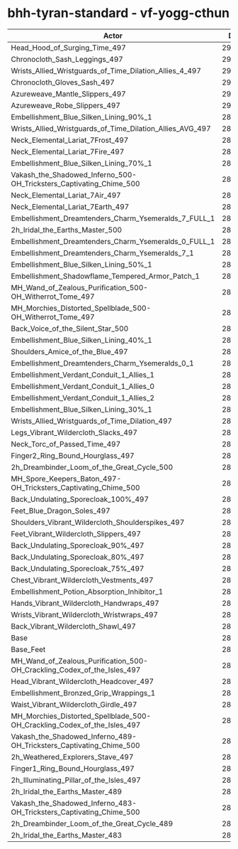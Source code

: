# bhh-tyran-standard - vf-yogg-cthun
| Actor | DPS | Increase |
|---|:---:|:---:|
|Head_Hood_of_Surging_Time_497|293241|2.54%|
|Chronocloth_Sash_Leggings_497|290864|1.71%|
|Wrists_Allied_Wristguards_of_Time_Dilation_Allies_4_497|290227|1.49%|
|Chronocloth_Gloves_Sash_497|290204|1.48%|
|Azureweave_Mantle_Slippers_497|290066|1.43%|
|Azureweave_Robe_Slippers_497|290059|1.43%|
|Embellishment_Blue_Silken_Lining_90%_1|289799|1.34%|
|Wrists_Allied_Wristguards_of_Time_Dilation_Allies_AVG_497|289606|1.27%|
|Neck_Elemental_Lariat_7Frost_497|289399|1.20%|
|Neck_Elemental_Lariat_7Fire_497|289288|1.16%|
|Embellishment_Blue_Silken_Lining_70%_1|289053|1.08%|
|Vakash_the_Shadowed_Inferno_500-OH_Tricksters_Captivating_Chime_500|288950|1.04%|
|Neck_Elemental_Lariat_7Air_497|288946|1.04%|
|Neck_Elemental_Lariat_7Earth_497|288868|1.01%|
|Embellishment_Dreamtenders_Charm_Ysemeralds_7_FULL_1|288790|0.98%|
|2h_Iridal_the_Earths_Master_500|288471|0.87%|
|Embellishment_Dreamtenders_Charm_Ysemeralds_0_FULL_1|288282|0.81%|
|Embellishment_Dreamtenders_Charm_Ysemeralds_7_1|288243|0.79%|
|Embellishment_Blue_Silken_Lining_50%_1|288075|0.73%|
|Embellishment_Shadowflame_Tempered_Armor_Patch_1|287974|0.70%|
|MH_Wand_of_Zealous_Purification_500-OH_Witherrot_Tome_497|287887|0.67%|
|MH_Morchies_Distorted_Spellblade_500-OH_Witherrot_Tome_497|287728|0.61%|
|Back_Voice_of_the_Silent_Star_500|287721|0.61%|
|Embellishment_Blue_Silken_Lining_40%_1|287640|0.58%|
|Shoulders_Amice_of_the_Blue_497|287526|0.54%|
|Embellishment_Dreamtenders_Charm_Ysemeralds_0_1|287481|0.53%|
|Embellishment_Verdant_Conduit_1_Allies_1|287119|0.40%|
|Embellishment_Verdant_Conduit_1_Allies_0|287112|0.40%|
|Embellishment_Verdant_Conduit_1_Allies_2|287103|0.39%|
|Embellishment_Blue_Silken_Lining_30%_1|287025|0.37%|
|Wrists_Allied_Wristguards_of_Time_Dilation_497|286939|0.34%|
|Legs_Vibrant_Wildercloth_Slacks_497|286892|0.32%|
|Neck_Torc_of_Passed_Time_497|286785|0.28%|
|Finger2_Ring_Bound_Hourglass_497|286742|0.27%|
|2h_Dreambinder_Loom_of_the_Great_Cycle_500|286693|0.25%|
|MH_Spore_Keepers_Baton_497-OH_Tricksters_Captivating_Chime_500|286573|0.21%|
|Back_Undulating_Sporecloak_100%_497|286484|0.18%|
|Feet_Blue_Dragon_Soles_497|286455|0.17%|
|Shoulders_Vibrant_Wildercloth_Shoulderspikes_497|286408|0.15%|
|Feet_Vibrant_Wildercloth_Slippers_497|286395|0.15%|
|Back_Undulating_Sporecloak_90%_497|286357|0.13%|
|Back_Undulating_Sporecloak_80%_497|286348|0.13%|
|Back_Undulating_Sporecloak_75%_497|286308|0.12%|
|Chest_Vibrant_Wildercloth_Vestments_497|286302|0.11%|
|Embellishment_Potion_Absorption_Inhibitor_1|286165|0.07%|
|Hands_Vibrant_Wildercloth_Handwraps_497|286036|0.02%|
|Wrists_Vibrant_Wildercloth_Wristwraps_497|286028|0.02%|
|Back_Vibrant_Wildercloth_Shawl_497|285992|0.01%|
|Base|285975|0.00%|
|Base_Feet|285959|-0.01%|
|MH_Wand_of_Zealous_Purification_500-OH_Crackling_Codex_of_the_Isles_497|285905|-0.02%|
|Head_Vibrant_Wildercloth_Headcover_497|285848|-0.04%|
|Embellishment_Bronzed_Grip_Wrappings_1|285719|-0.09%|
|Waist_Vibrant_Wildercloth_Girdle_497|285717|-0.09%|
|MH_Morchies_Distorted_Spellblade_500-OH_Crackling_Codex_of_the_Isles_497|285592|-0.13%|
|Vakash_the_Shadowed_Inferno_489-OH_Tricksters_Captivating_Chime_500|285274|-0.25%|
|2h_Weathered_Explorers_Stave_497|285141|-0.29%|
|Finger1_Ring_Bound_Hourglass_497|284899|-0.38%|
|2h_Illuminating_Pillar_of_the_Isles_497|284815|-0.41%|
|2h_Iridal_the_Earths_Master_489|283562|-0.84%|
|Vakash_the_Shadowed_Inferno_483-OH_Tricksters_Captivating_Chime_500|283440|-0.89%|
|2h_Dreambinder_Loom_of_the_Great_Cycle_489|281983|-1.40%|
|2h_Iridal_the_Earths_Master_483|280779|-1.82%|
